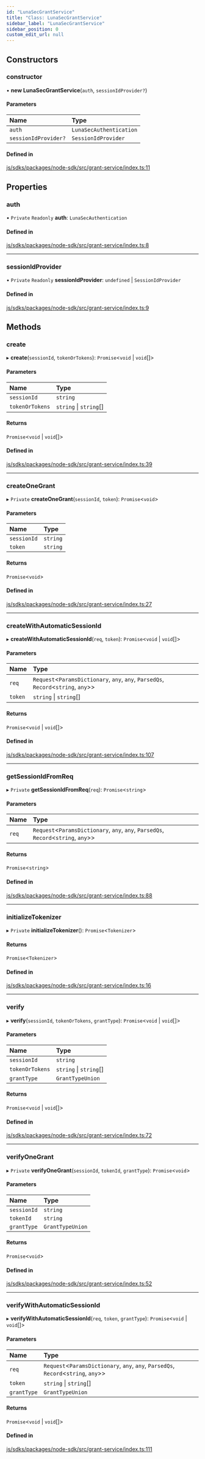 ```yaml
---
id: "LunaSecGrantService"
title: "Class: LunaSecGrantService"
sidebar_label: "LunaSecGrantService"
sidebar_position: 0
custom_edit_url: null
---
```


## Constructors

### constructor

• **new LunaSecGrantService**(`auth`, `sessionIdProvider?`)

#### Parameters

| Name | Type |
| :------ | :------ |
| `auth` | `LunaSecAuthentication` |
| `sessionIdProvider?` | `SessionIdProvider` |

#### Defined in

[js/sdks/packages/node-sdk/src/grant-service/index.ts:11](https://github.com/refinery-labs/lunasec-monorepo/blob/03d4513/js/sdks/packages/node-sdk/src/grant-service/index.ts#L11)

## Properties

### auth

• `Private` `Readonly` **auth**: `LunaSecAuthentication`

#### Defined in

[js/sdks/packages/node-sdk/src/grant-service/index.ts:8](https://github.com/refinery-labs/lunasec-monorepo/blob/03d4513/js/sdks/packages/node-sdk/src/grant-service/index.ts#L8)

___

### sessionIdProvider

• `Private` `Readonly` **sessionIdProvider**: `undefined` \| `SessionIdProvider`

#### Defined in

[js/sdks/packages/node-sdk/src/grant-service/index.ts:9](https://github.com/refinery-labs/lunasec-monorepo/blob/03d4513/js/sdks/packages/node-sdk/src/grant-service/index.ts#L9)

## Methods

### create

▸ **create**(`sessionId`, `tokenOrTokens`): `Promise`<`void` \| `void`[]\>

#### Parameters

| Name | Type |
| :------ | :------ |
| `sessionId` | `string` |
| `tokenOrTokens` | `string` \| `string`[] |

#### Returns

`Promise`<`void` \| `void`[]\>

#### Defined in

[js/sdks/packages/node-sdk/src/grant-service/index.ts:39](https://github.com/refinery-labs/lunasec-monorepo/blob/03d4513/js/sdks/packages/node-sdk/src/grant-service/index.ts#L39)

___

### createOneGrant

▸ `Private` **createOneGrant**(`sessionId`, `token`): `Promise`<`void`\>

#### Parameters

| Name | Type |
| :------ | :------ |
| `sessionId` | `string` |
| `token` | `string` |

#### Returns

`Promise`<`void`\>

#### Defined in

[js/sdks/packages/node-sdk/src/grant-service/index.ts:27](https://github.com/refinery-labs/lunasec-monorepo/blob/03d4513/js/sdks/packages/node-sdk/src/grant-service/index.ts#L27)

___

### createWithAutomaticSessionId

▸ **createWithAutomaticSessionId**(`req`, `token`): `Promise`<`void` \| `void`[]\>

#### Parameters

| Name | Type |
| :------ | :------ |
| `req` | `Request`<`ParamsDictionary`, `any`, `any`, `ParsedQs`, `Record`<`string`, `any`\>\> |
| `token` | `string` \| `string`[] |

#### Returns

`Promise`<`void` \| `void`[]\>

#### Defined in

[js/sdks/packages/node-sdk/src/grant-service/index.ts:107](https://github.com/refinery-labs/lunasec-monorepo/blob/03d4513/js/sdks/packages/node-sdk/src/grant-service/index.ts#L107)

___

### getSessionIdFromReq

▸ `Private` **getSessionIdFromReq**(`req`): `Promise`<`string`\>

#### Parameters

| Name | Type |
| :------ | :------ |
| `req` | `Request`<`ParamsDictionary`, `any`, `any`, `ParsedQs`, `Record`<`string`, `any`\>\> |

#### Returns

`Promise`<`string`\>

#### Defined in

[js/sdks/packages/node-sdk/src/grant-service/index.ts:88](https://github.com/refinery-labs/lunasec-monorepo/blob/03d4513/js/sdks/packages/node-sdk/src/grant-service/index.ts#L88)

___

### initializeTokenizer

▸ `Private` **initializeTokenizer**(): `Promise`<`Tokenizer`\>

#### Returns

`Promise`<`Tokenizer`\>

#### Defined in

[js/sdks/packages/node-sdk/src/grant-service/index.ts:16](https://github.com/refinery-labs/lunasec-monorepo/blob/03d4513/js/sdks/packages/node-sdk/src/grant-service/index.ts#L16)

___

### verify

▸ **verify**(`sessionId`, `tokenOrTokens`, `grantType`): `Promise`<`void` \| `void`[]\>

#### Parameters

| Name | Type |
| :------ | :------ |
| `sessionId` | `string` |
| `tokenOrTokens` | `string` \| `string`[] |
| `grantType` | `GrantTypeUnion` |

#### Returns

`Promise`<`void` \| `void`[]\>

#### Defined in

[js/sdks/packages/node-sdk/src/grant-service/index.ts:72](https://github.com/refinery-labs/lunasec-monorepo/blob/03d4513/js/sdks/packages/node-sdk/src/grant-service/index.ts#L72)

___

### verifyOneGrant

▸ `Private` **verifyOneGrant**(`sessionId`, `tokenId`, `grantType`): `Promise`<`void`\>

#### Parameters

| Name | Type |
| :------ | :------ |
| `sessionId` | `string` |
| `tokenId` | `string` |
| `grantType` | `GrantTypeUnion` |

#### Returns

`Promise`<`void`\>

#### Defined in

[js/sdks/packages/node-sdk/src/grant-service/index.ts:52](https://github.com/refinery-labs/lunasec-monorepo/blob/03d4513/js/sdks/packages/node-sdk/src/grant-service/index.ts#L52)

___

### verifyWithAutomaticSessionId

▸ **verifyWithAutomaticSessionId**(`req`, `token`, `grantType`): `Promise`<`void` \| `void`[]\>

#### Parameters

| Name | Type |
| :------ | :------ |
| `req` | `Request`<`ParamsDictionary`, `any`, `any`, `ParsedQs`, `Record`<`string`, `any`\>\> |
| `token` | `string` \| `string`[] |
| `grantType` | `GrantTypeUnion` |

#### Returns

`Promise`<`void` \| `void`[]\>

#### Defined in

[js/sdks/packages/node-sdk/src/grant-service/index.ts:111](https://github.com/refinery-labs/lunasec-monorepo/blob/03d4513/js/sdks/packages/node-sdk/src/grant-service/index.ts#L111)
